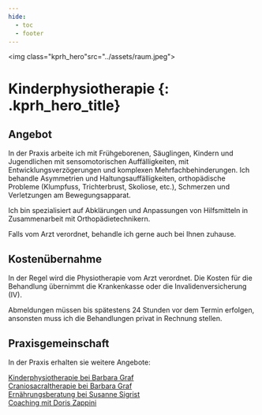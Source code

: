 ```yaml
---
hide:
  - toc
  - footer
---
```


<img class="kprh_hero"src="../assets/raum.jpeg">

# Kinderphysiotherapie {: .kprh_hero_title}

## Angebot 

In der Praxis arbeite ich mit Frühgeborenen, Säuglingen, Kindern und Jugendlichen mit sensomotorischen Auffälligkeiten, mit Entwicklungsverzögerungen und komplexen Mehrfachbehinderungen. Ich behandle Asymmetrien und Haltungsauffälligkeiten, orthopädische Probleme (Klumpfuss, Trichterbrust, Skoliose, etc.), Schmerzen und Verletzungen am Bewegungsapparat. 

Ich bin spezialisiert auf Abklärungen und Anpassungen von Hilfsmitteln in Zusammenarbeit mit Orthopädietechnikern. 
  
Falls vom Arzt verordnet, behandle ich gerne auch bei Ihnen zuhause.

## Kostenübernahme

In der Regel wird die Physiotherapie vom Arzt verordnet. Die Kosten für die Behandlung übernimmt die Krankenkasse oder die Invalidenversicherung (IV). 

Abmeldungen müssen bis spätestens 24 Stunden vor dem Termin erfolgen, ansonsten muss ich die Behandlungen privat in Rechnung stellen. 

## Praxisgemeinschaft

In der Praxis erhalten sie weitere Angebote: 

[Kinderphysiotherapie bei Barbara Graf](http://kinder-physiotherapie.ch)<br>
[Craniosacraltherapie bei Barbara Graf](http://craniosacral-winterthur.ch)<br>
[Ernährungsberatung bei Susanne Sigrist](https://ernaehrungsberatungwinterthur.ch/)<br>
[Coaching mit Doris Zappini](https://www.doris-zappini.ch/)


